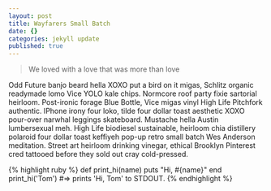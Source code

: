 ```yaml
---
layout: post
title: Wayfarers Small Batch
date: {}
categories: jekyll update
published: true
---
```


> We loved with a love that was more than love

Odd Future banjo beard hella XOXO put a bird on it migas, Schlitz organic readymade lomo Vice YOLO kale chips. Normcore roof party fixie sartorial heirloom. Post-ironic forage Blue Bottle, Vice migas vinyl High Life Pitchfork authentic. IPhone irony four loko, tilde four dollar toast aesthetic XOXO pour-over narwhal leggings skateboard. Mustache hella Austin lumbersexual meh. High Life biodiesel sustainable, heirloom chia distillery polaroid four dollar toast keffiyeh pop-up retro small batch Wes Anderson meditation. Street art heirloom drinking vinegar, ethical Brooklyn Pinterest cred tattooed before they sold out cray cold-pressed.

{% highlight ruby %}
def print_hi(name)
  puts "Hi, #{name}"
end
print_hi('Tom')
#=> prints 'Hi, Tom' to STDOUT.
{% endhighlight %}